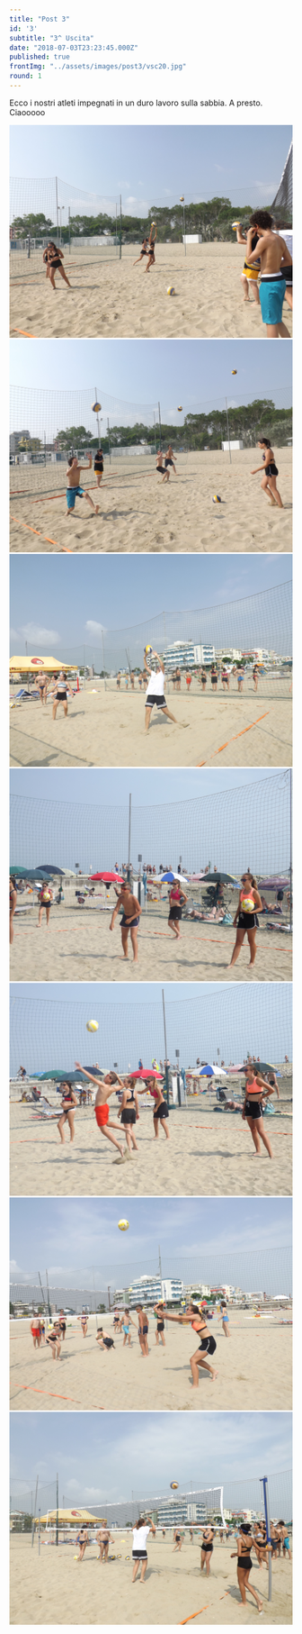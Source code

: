 ```yaml
---
title: "Post 3"
id: '3'
subtitle: "3^ Uscita"
date: "2018-07-03T23:23:45.000Z"
published: true
frontImg: "../assets/images/post3/vsc20.jpg"
round: 1
---
```


Ecco i nostri atleti impegnati in un duro lavoro sulla sabbia.
A presto. Ciaooooo

![](../assets/images/post3/vsc14.jpg)
![](../assets/images/post3/vsc15.jpg)
![](../assets/images/post3/vsc16.jpg)
![](../assets/images/post3/vsc17.jpg)
![](../assets/images/post3/vsc18.jpg)
![](../assets/images/post3/vsc19.jpg)
![](../assets/images/post3/vsc21.jpg)
